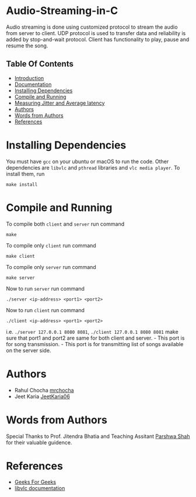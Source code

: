 # Audio-Streaming-in-C
Audio streaming is done using customized protocol to stream the audio from server to client. UDP protocol is used to transfer data and reliability is added by stop-and-wait protocol. Client has functionality to play, pause and resume the song.

## Table Of Contents
- [Introduction](#introduction)
- [Documentation](#documentation)
- [Installing Dependencies](#installing-dependencies)
- [Compile and Running](#compile-and-running)
- [Measuring Jitter and Average latency](#measuring-jitter-and-average-latency)
- [Authors](#authors)
- [Words from Authors](#words-from-authors)
- [References](#references)



# Installing Dependencies
You must have ` gcc ` on your ubuntu or macOS to run the code. Other dependencies are ` libvlc ` and ` pthread ` libraries and `vlc media player`. To install them, run 
```
make install
```

# Compile and Running
To compile both `client` and `server` run command 
```
make
```

To compile only `client` run command
```
make client
```

To compile only `server` run command
```
make server
```

Now to run `server` run command
```
./server <ip-address> <port1> <port2>
```

Now to run `client` run command
```
./client <ip-address> <port1> <port2>
```

i.e. `./server 127.0.0.1 8080 8081`, `./client 127.0.0.1 8080 8081` 
make sure that port1 and port2 are same for both client and server. 
<port1> - This port is for song transmission.
<port2> - This port is for transmitting list of songs available on the server side.


# Authors
* Rahul Chocha [mrchocha](https://github.com/mrchocha/)
* Jeet Karia [JeetKaria06](https://github.com/JeetKaria06)

# Words from Authors
Special Thanks to Prof. Jitendra Bhatia and Teaching Assitant [Parshwa Shah](https://github.com/parshwa1999) for their valuable guidence.

# References 
* [Geeks For Geeks](https://www.geeksforgeeks.org/udp-server-client-implementation-c/)
* [libvlc documentation](https://www.videolan.org/developers/vlc/doc/doxygen/html/group__libvlc.html)

